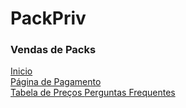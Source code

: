 # PackPriv

### Vendas de Packs

<a href="https://josimarmg.github.io/packpriv/index.html" target="_blank" rel="noopener noreferrer">
Inicio
</a>
<br>
<a href="https://josimarmg.github.io/packpriv/pagamento_pix.html" target="_blank" rel="noopener noreferrer">
Página de Pagamento
</a>
<br>
<a href="https://josimarmg.github.io/packpriv/tabela_preco.html" target="_blank" rel="noopener noreferrer">
Tabela de Preços
</a>
<a a href="https://josimarmg.github.io/packpriv/perguntas.html" target="_blank" rel="noopener noreferrer">
Perguntas Frequentes
</a>



